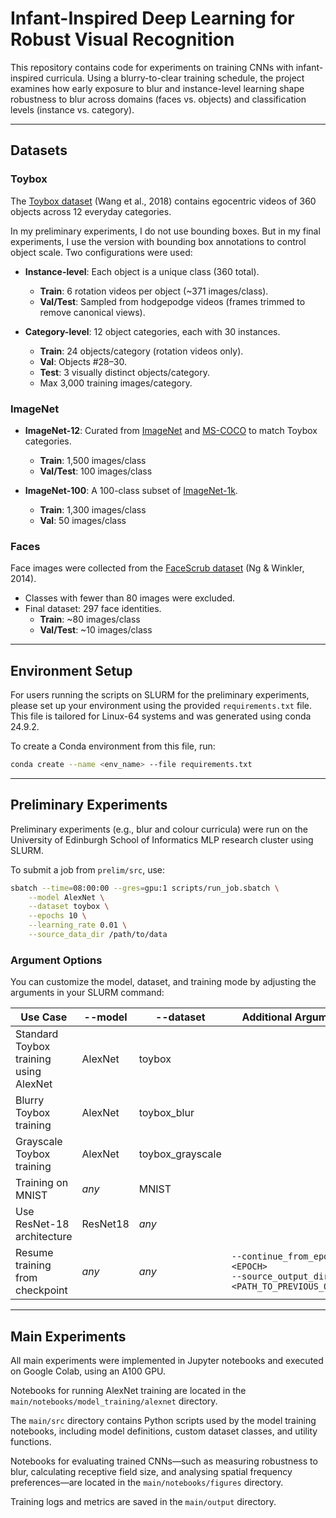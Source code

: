 # Infant-Inspired Deep Learning for Robust Visual Recognition

This repository contains code for experiments on training CNNs with infant-inspired curricula. Using a blurry-to-clear training schedule, the project examines how early exposure to blur and instance-level learning shape robustness to blur across domains (faces vs. objects) and classification levels (instance vs. category).

---

## Datasets

### Toybox

The [Toybox dataset](https://aivaslab.github.io/toybox/) (Wang et al., 2018) contains egocentric videos of 360 objects across 12 everyday categories.

In my preliminary experiments, I do not use bounding boxes. But in my final experiments, I use the version with bounding box annotations to control object scale. Two configurations were used:

- **Instance-level**: Each object is a unique class (360 total).
  - **Train**: 6 rotation videos per object (~371 images/class).
  - **Val/Test**: Sampled from hodgepodge videos (frames trimmed to remove canonical views).

- **Category-level**: 12 object categories, each with 30 instances.
  - **Train**: 24 objects/category (rotation videos only).
  - **Val**: Objects #28–30.
  - **Test**: 3 visually distinct objects/category.
  - Max 3,000 training images/category.

### ImageNet

- **ImageNet-12**: Curated from [ImageNet](https://www.image-net.org/) and [MS-COCO](https://cocodataset.org/) to match Toybox categories.
  - **Train**: 1,500 images/class
  - **Val/Test**: 100 images/class

- **ImageNet-100**: A 100-class subset of [ImageNet-1k](https://www.kaggle.com/datasets/ambityga/imagenet100).
  - **Train**: 1,300 images/class
  - **Val**: 50 images/class

### Faces

Face images were collected from the [FaceScrub dataset](https://vintage.winklerbros.net/facescrub.html) (Ng & Winkler, 2014).

- Classes with fewer than 80 images were excluded.
- Final dataset: 297 face identities.
  - **Train**: ~80 images/class
  - **Val/Test**: ~10 images/class

---

## Environment Setup

For users running the scripts on SLURM for the preliminary experiments, please set up your environment using the provided `requirements.txt` file. This file is tailored for Linux-64 systems and was generated using conda 24.9.2.

To create a Conda environment from this file, run:

```bash
conda create --name <env_name> --file requirements.txt
```

---

## Preliminary Experiments

Preliminary experiments (e.g., blur and colour curricula) were run on the University of Edinburgh School of Informatics MLP research cluster using SLURM.

To submit a job from `prelim/src`, use:

```bash
sbatch --time=08:00:00 --gres=gpu:1 scripts/run_job.sbatch \
    --model AlexNet \
    --dataset toybox \
    --epochs 10 \
    --learning_rate 0.01 \
    --source_data_dir /path/to/data
```

### Argument Options
You can customize the model, dataset, and training mode by adjusting the arguments in your SLURM command:

| Use Case	| --model | --dataset	| Additional Arguments | 
| ----------| -----------------| --------------------- | ------------------- |
| Standard Toybox training using AlexNet	| AlexNet	| toybox	| 
| Blurry Toybox training	| AlexNet	| toybox_blur	| 
| Grayscale Toybox training	| AlexNet	| toybox_grayscale	| 
| Training on MNIST	| _any_	| MNIST	| 
| Use ResNet-18 architecture	| ResNet18	| _any_	|
| Resume training from checkpoint  | _any_  | _any_  | `--continue_from_epoch <EPOCH>`<br>`--source_output_dir <PATH_TO_PREVIOUS_OUTPUT>` |

---

## Main Experiments
All main experiments were implemented in Jupyter notebooks and executed on Google Colab, using an A100 GPU.

Notebooks for running AlexNet training are located in the `main/notebooks/model_training/alexnet` directory.

The `main/src` directory contains Python scripts used by the model training notebooks, including model definitions, custom dataset classes, and utility functions.

Notebooks for evaluating trained CNNs—such as measuring robustness to blur, calculating receptive field size, and analysing spatial frequency preferences—are located in the `main/notebooks/figures` directory.

Training logs and metrics are saved in the `main/output` directory.